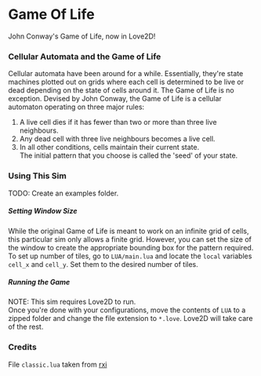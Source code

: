 # Game Of Life
John Conway's Game of Life, now in Love2D! <br/>

### Cellular Automata and the Game of Life
Cellular automata have been around for a while. Essentially, they're state machines plotted out on grids where each cell is determined to be live or dead depending on the state of cells around it. The Game of Life is no exception. Devised by John Conway, the Game of Life is a cellular automaton operating on three major rules: <br/>
1. A live cell dies if it has fewer than two or more than three live neighbours.
2. Any dead cell with three live neighbours becomes a live cell.
3. In all other conditions, cells maintain their current state.
<br/> The initial pattern that you choose is called the 'seed' of your state.

### Using This Sim
TODO: Create an examples folder. <br/>
##### Setting Window Size
While the original Game of Life is meant to work on an infinite grid of cells, this particular sim only allows a finite grid. However, you can set the size of the window to create the appropriate bounding box for the pattern required. <br/>
To set up number of tiles, go to `LUA/main.lua` and locate the `local` variables `cell_x` and `cell_y`. Set them to the desired number of tiles. <br/>

##### Running the Game
NOTE: This sim requires Love2D to run. <br/>
Once you're done with your configurations, move the contents of `LUA` to a zipped folder and change the file extension to `*.love`. Love2D will take care of the rest. <br/>


### Credits
File `classic.lua` taken from [rxi](https://github.com/rxi/classic)
